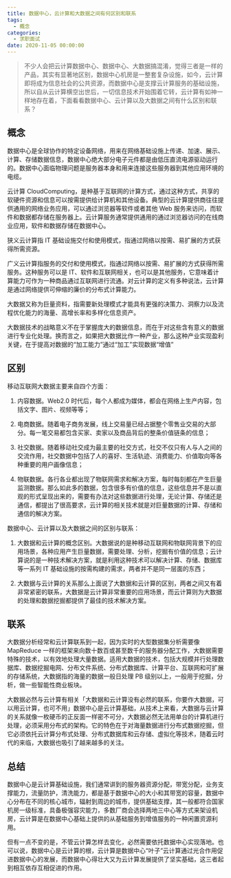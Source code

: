 ```yaml
---
title: 数据中心，云计算和大数据之间有何区别和联系
tags:
  - 概念
categories:
  - 求职面试
date: 2020-11-05 00:00:00
---
```


> 不少人会把云计算数据中心、数据中心、大数据搞混淆，觉得三者是一样的产品，其实有显著地区别，数据中心机房是一整套复杂设施，如今，云计算即将成为信息社会的公共资源，而数据中心是支撑云计算服务的基础设施，所以自从云计算横空出世后，一切信息技术开始围着它转，云计算有如神一样地存在着，下面看看数据中心、云计算以及大数据之间有什么区别和联系？

<!-- more -->

## 概念

数据中心是全球协作的特定设备网络，用来在网络基础设施上传递、加速、展示、计算、存储数据信息，数据中心绝大部分电子元件都是由低压直流电源驱动运行的。数据中心面临物理问题是服务器本身和用来连接这些服务器到其他应用环境的电缆。

云计算 CloudComputing，是种基于互联网的计算方式，通过这种方式，共享的软硬件资源和信息可以按需提供给计算机和其他设备。典型的云计算提供商往往提供通用的网络业务应用，可以通过浏览器等软件或者其他 Web 服务来访问，而软件和数据都存储在服务器上。云计算服务通常提供通用的通过浏览器访问的在线商业应用，软件和数据存储在数据中心。

狭义云计算指 IT 基础设施交付和使用模式，指通过网络以按需、易扩展的方式获得所需资源。

广义云计算指服务的交付和使用模式，指通过网络以按需、易扩展的方式获得所需服务。这种服务可以是 IT、软件和互联网相关，也可以是其他服务，它意味着计算能力可作为一种商品通过互联网进行流通。对云计算的定义有多种说法，云计算是通过网络提供可伸缩的廉价的分布式计算能力。

大数据又称为巨量资料，指需要新处理模式才能具有更强的决策力、洞察力以及流程优化能力的海量、高增长率和多样化信息资产。

大数据技术的战略意义不在于掌握庞大的数据信息，而在于对这些含有意义的数据进行专业化处理。换而言之，如果把大数据比作一种产业，那么这种产业实现盈利关键，在于提高对数据的“加工能力”通过“加工”实现数据“增值”

## 区别

移动互联网大数据主要来自四个方面：

1. 内容数据。Web2.0 时代后，每个人都成为媒体，都会在网络上生产内容，包括文字、图片、视频等等；

2. 电商数据。随着电子商务发展，线上交易量已经占据整个零售业交易的大部分。每一笔交易都包含买家、卖家以及商品背后的整条价值链条的信息；

3. 社交数据。随着移动社交成为最主要的社交方式，社交不仅只有人与人之间的交流作用，社交数据中包括了人的喜好、生活轨迹、消费能力、价值取向等各种重要的用户画像信息；

4. 物联数据。各行各业都出现了物联网需求和解决方案，每时每刻都在产生巨量监测数据。那么如此多的数据，包含很多有价值的信息，这些信息并不是以直观的形式呈现出来的，需要有办法对这些数据进行处理，无论计算、存储还是通信，都提出了很高要求，云计算的相关技术就是对巨量数据的计算、存储和通信的解决方案。

数据中心、云计算以及大数据之间的区别与联系：

1. 大数据和云计算的概念区别。大数据说的是种移动互联网和物联网背景下的应用场景，各种应用产生巨量数据，需要处理、分析，挖掘有价值的信息；云计算说的是一种技术解决方案，就是利用这种技术可以解决计算、存储、数据库等一系列 IT 基础设施的按需构建的需求，两者并不是同一层面的东西；

2. 大数据与云计算的关系那么上面说了大数据和云计算的区别，两者之间又有着非常紧密的联系，大数据是云计算非常重要的应用场景，而云计算则为大数据的处理和数据挖掘都提供了最佳的技术解决方案。

## 联系

大数据分析经常和云计算联系到一起，因为实时的大型数据集分析需要像 MapReduce 一样的框架来向数十数百或甚至数千的服务器分配工作，大数据需要特殊的技术，以有效地处理大量数据。适用大数据的技术，包括大规模并行处理数据库、数据挖掘电网、分布文件系统、分布式数据库、计算平台、互联网和可扩展的存储系统，大数据指的海量的数据一般日处理 PB 级别以上，一般用于挖掘，分析，做一些智能性商业板块。

大数据必然与云计算有相关「大数据和云计算没有必然的联系，你要作大数据，可以用云计算，也可不用」数据中心是云计算基础，从技术上来看，大数据与云计算的关系就像一枚硬币的正反面一样密不可分，大数据必然无法用单台的计算机进行处理，必须采用分布式的架构。它的特色在于对海量数据进行分布式数据挖掘，但它必须依托云计算分布式处理、分布式数据库和云存储、虚拟化等技术，随着云时代的来临，大数据也吸引了越来越多的关注。

## 总结

数据中心是云计算基础设施，我们通常讲到的服务器资源分配，带宽分配，业务支撑能力，流量防护，清洗能力，都是基于数据中心的大小和其带宽的容量，数据中心分布在不同的核心城市，辐射到周边的城市，提供基础支撑，其一般都符合国家机房一级标准，具备极强容灾能力，多数厂商会选择两地三中心等方式来架设机房，云计算是在数据中心基础上提供的从基础服务到增值服务的一种闲置资源利用。

但有一点不变的是，不管云计算怎样去变化，必然需要依托数据中心实现落地。也可以说，数据中心是云计算的根，云计算是数据中心“叶子”云计算通过光合作用促进数据中心的发展，而数据中心得壮大又为云计算发展提供了坚实基础，这三者起到相互依存互相促进的作用。